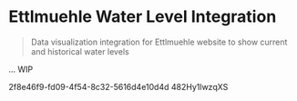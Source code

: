 # Ettlmuehle Water Level Integration

> Data visualization integration for Ettlmuehle website to show current and historical water levels

... WIP

2f8e46f9-fd09-4f54-8c32-5616d4e10d4d
482Hy1lwzqXS
